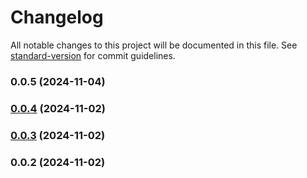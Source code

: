 # Changelog

All notable changes to this project will be documented in this file. See [standard-version](https://github.com/conventional-changelog/standard-version) for commit guidelines.

### 0.0.5 (2024-11-04)

### [0.0.4](https://github.com/WernerBudtke/discord-bot/compare/v0.0.3...v0.0.4) (2024-11-02)

### [0.0.3](https://github.com/WernerBudtke/discord-bot/compare/v0.0.2...v0.0.3) (2024-11-02)

### 0.0.2 (2024-11-02)
